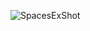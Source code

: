 ![SpacesExShot](https://user-images.githubusercontent.com/112376760/187187484-abb53e63-9f55-48f0-96de-f0aa9cd41bbf.png)
